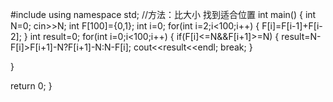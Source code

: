 #include<iostream>
using namespace std;
//方法：比大小 找到适合位置 
int main()
{
    int N=0;
    cin>>N;
    int F[100]={0,1};
    int i=0;
    for(int i=2;i<100;i++)
    {
        F[i]=F[i-1]+F[i-2];
    }
    int result=0;
  for(int i=0;i<100;i++)
  {
      if(F[i]<=N&&F[i+1]>=N)
      {
          result=N-F[i]>F[i+1]-N?F[i+1]-N:N-F[i];
          cout<<result<<endl;
          break;
}
     
}
            
return 0;
}
